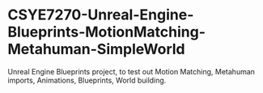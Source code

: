 # CSYE7270-Unreal-Engine-Blueprints-MotionMatching-Metahuman-SimpleWorld
Unreal Engine Blueprints project, to test out Motion Matching, Metahuman imports, Animations, Blueprints, World building.

